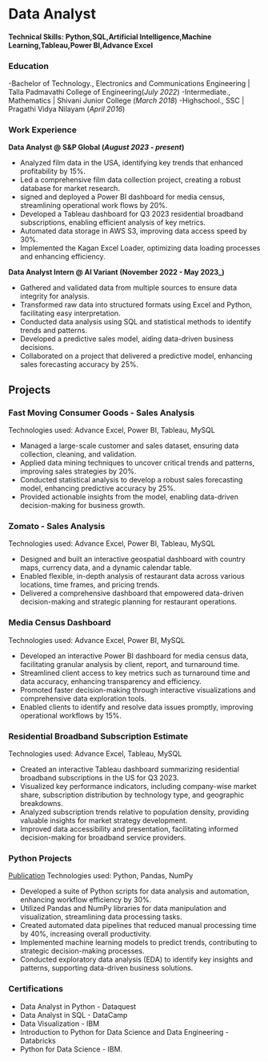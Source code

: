 # Data Analyst

#### Technical Skills: Python,SQL,Artificial Intelligence,Machine Learning,Tableau,Power BI,Advance Excel

### Education
-Bachelor of Technology., Electronics and Communications Engineering | Talla Padmavathi College of Engineering(_July 2022_)
-Intermediate., Mathematics | Shivani Junior College (_March 2018_)
-Highschool., SSC | Pragathi Vidya Nilayam (_April 2016_)

### Work Experience
**Data Analyst @ S&P Global (_August 2023 - present_)**
- Analyzed film data in the USA, identifying key trends that enhanced profitability by 15%.
- Led a comprehensive film data collection project, creating a robust database for market research.
- signed and deployed a Power BI dashboard for media census, streamlining operational work flows by 20%.
- Developed a Tableau dashboard for Q3 2023 residential broadband subscriptions, enabling efficient analysis of key metrics.
- Automated data storage in AWS S3, improving data access speed by 30%.
- Implemented the Kagan Excel Loader, optimizing data loading processes and enhancing efficiency.
  
**Data Analyst Intern @ AI Variant (November 2022 - May 2023_)**
- Gathered and validated data from multiple sources to ensure data integrity for analysis.
- Transformed raw data into structured formats using Excel and Python, facilitating easy interpretation.
- Conducted data analysis using SQL and statistical methods to identify trends and patterns.
- Developed a predictive sales model, aiding data-driven business decisions.
- Collaborated on a project that delivered a predictive model, enhancing sales forecasting accuracy by 25%.

## Projects
### Fast Moving Consumer Goods - Sales Analysis
Technologies used: Advance Excel, Power BI, Tableau, MySQL

- Managed a large-scale customer and sales dataset, ensuring data collection, cleaning, and validation.
- Applied data mining techniques to uncover critical trends and patterns, improving sales strategies by 20%.
- Conducted statistical analysis to develop a robust sales forecasting model, enhancing predictive accuracy by 25%.
- Provided actionable insights from the model, enabling data-driven decision-making for business growth.
  
### Zomato - Sales Analysis
Technologies used: Advance Excel, Power BI, Tableau, MySQL

- Designed and built an interactive geospatial dashboard with country maps, currency data, and a dynamic calendar table.
- Enabled flexible, in-depth analysis of restaurant data across various locations, time frames, and pricing trends.
- Delivered a comprehensive dashboard that empowered data-driven decision-making and strategic planning for restaurant operations.
  
### Media Census Dashboard
Technologies used: Advance Excel, Power BI, MySQL

- Developed an interactive Power BI dashboard for media census data, facilitating granular analysis by client, report, and turnaround time.
- Streamlined client access to key metrics such as turnaround time and data accuracy, enhancing transparency and efficiency.
- Promoted faster decision-making through interactive visualizations and comprehensive data exploration tools.
- Enabled clients to identify and resolve data issues promptly, improving operational workflows by 15%.
  
### Residential Broadband Subscription Estimate
Technologies used: Advance Excel, Tableau, MySQL

- Created an interactive Tableau dashboard summarizing residential broadband subscriptions in the US for Q3 2023.
- Visualized key performance indicators, including company-wise market share, subscription distribution by technology type, and geographic breakdowns.
- Analyzed subscription trends relative to population density, providing valuable insights for market strategy development.
- Improved data accessibility and presentation, facilitating informed decision-making for broadband service providers.
  
### Python Projects
[Publication](https://github.com/madishetti2000/Python_Projects)
Technologies used: Python, Pandas, NumPy

- Developed a suite of Python scripts for data analysis and automation, enhancing workflow efficiency by 30%.
- Utilized Pandas and NumPy libraries for data manipulation and visualization, streamlining data processing tasks.
- Created automated data pipelines that reduced manual processing time by 40%, increasing overall productivity.
- Implemented machine learning models to predict trends, contributing to strategic decision-making processes.
- Conducted exploratory data analysis (EDA) to identify key insights and patterns, supporting data-driven business solutions.

### Certifications
- Data Analyst in Python - Dataquest
- Data Analyst in SQL - DataCamp
- Data Visualization - IBM
- Introduction to Python for Data Science and Data Engineering - Databricks
- Python for Data Science - IBM.
